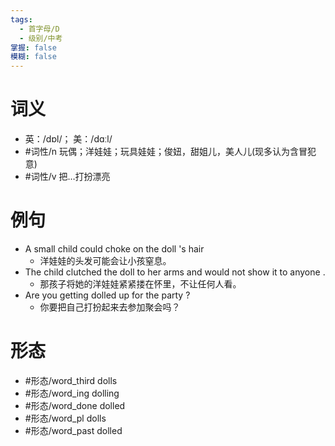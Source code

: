 ```yaml
---
tags:
  - 首字母/D
  - 级别/中考
掌握: false
模糊: false
---
```

# 词义
- 英：/dɒl/； 美：/dɑːl/
- #词性/n  玩偶；洋娃娃；玩具娃娃；俊妞，甜姐儿，美人儿(现多认为含冒犯意)
- #词性/v  把…打扮漂亮
# 例句
- A small child could choke on the doll 's hair
	- 洋娃娃的头发可能会让小孩窒息。
- The child clutched the doll to her arms and would not show it to anyone .
	- 那孩子将她的洋娃娃紧紧搂在怀里，不让任何人看。
- Are you getting dolled up for the party ?
	- 你要把自己打扮起来去参加聚会吗？
# 形态
- #形态/word_third dolls
- #形态/word_ing dolling
- #形态/word_done dolled
- #形态/word_pl dolls
- #形态/word_past dolled
